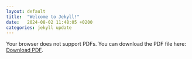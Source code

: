 ```yaml
---
layout: default
title:  "Welcome to Jekyll!"
date:   2024-08-02 11:48:05 +0200
categories: jekyll update
---
```

<object data="/assets/my_cv.pdf" type="application/pdf" width="100%" height="600px">
    <p>Your browser does not support PDFs. You can download the PDF file here:
    <a href="/assets/my_cv.pdf">Download PDF</a>.</p>
</object>
